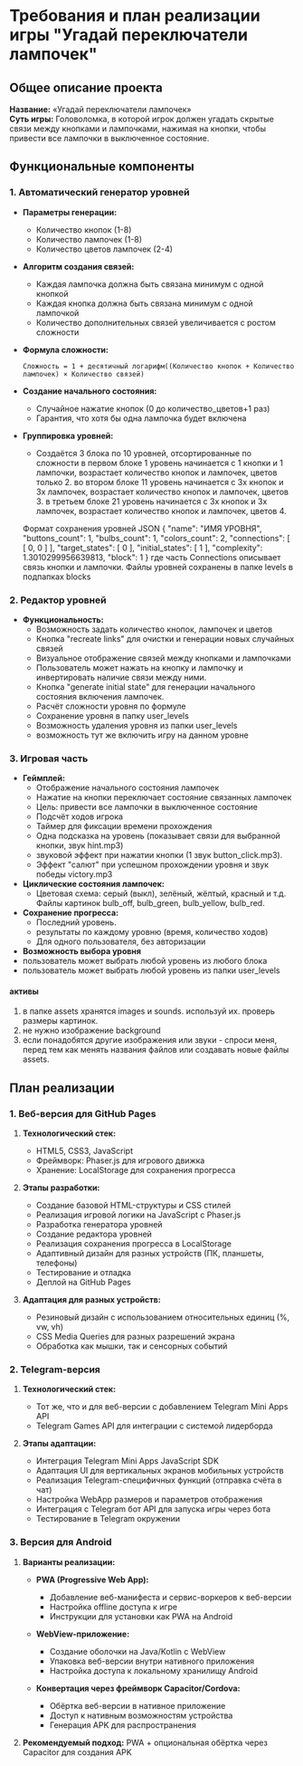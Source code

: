 # Требования и план реализации игры "Угадай переключатели лампочек"

## Общее описание проекта
**Название:** «Угадай переключатели лампочек»  
**Суть игры:** Головоломка, в которой игрок должен угадать скрытые связи между кнопками и лампочками, нажимая на кнопки, чтобы привести все лампочки в выключенное состояние.

## Функциональные компоненты

### 1. Автоматический генератор уровней
- **Параметры генерации:**
  - Количество кнопок (1-8)
  - Количество лампочек (1-8)
  - Количество цветов лампочек (2-4)
- **Алгоритм создания связей:**
  - Каждая лампочка должна быть связана минимум с одной кнопкой
  - Каждая кнопка должна быть связана минимум с одной лампочкой
  - Количество дополнительных связей увеличивается с ростом сложности
- **Формула сложности:**
  ```
  Сложность = 1 + десятичный логарифм((Количество кнопок + Количество лампочек) × Количество связей)
  ```
- **Создание начального состояния:**
  - Случайное нажатие кнопок (0 до количество_цветов+1 раз)
  - Гарантия, что хотя бы одна лампочка будет включена
- **Группировка уровней:**
  - Создаётся 3 блока по 10 уровней, отсортированные по сложности
  в первом блоке 1 уровень начинается с 1 кнопки и 1 лампочки, возрастает количество кнопок и лампочек, цветов только 2.
  во втором блоке 11 уровень начинается с 3х кнопок и 3х лампочек, возрастает количество кнопок и лампочек, цветов 3.
  в третьем блоке 21 уровень начинается с 3х кнопок и 3х лампочек, возрастает количество кнопок и лампочек, цветов 4.
  

  Формат сохранения уровней JSON
  {
    "name": "ИМЯ УРОВНЯ",
    "buttons_count": 1,
    "bulbs_count": 1,
    "colors_count": 2,
    "connections": [
        [
            0,
            0
        ]
    ],
    "target_states": [
        0
    ],
    "initial_states": [
        1
    ],
    "complexity": 1.3010299956639813,
    "block": 1
}
где часть Connections описывает связь кнопки и лампочки.
Файлы уровней сохранены в папке levels в подпапках blocks

### 2. Редактор уровней
- **Функциональность:**
  - Возможность задать количество кнопок, лампочек и цветов
  - Кнопка "recreate links" для очистки и генерации новых случайных связей
  - Визуальное отображение связей между кнопками и лампочками
  - Пользователь может нажать на кнопку и лампочку и инвертировать наличие связи между ними.
  - Кнопка "generate initial state" для генерации начального состояния включения лампочек.
  - Расчёт сложности уровня по формуле
  - Сохранение уровня в папку user_levels
  - Возможность удаления уровня из папки user_levels
  - возможность тут же включить игру на данном уровне
  

### 3. Игровая часть
- **Геймплей:**
  - Отображение начального состояния лампочек
  - Нажатие на кнопки переключает состояние связанных лампочек
  - Цель: привести все лампочки в выключенное состояние
  - Подсчёт ходов игрока
  - Таймер для фиксации времени прохождения
  - Одна подсказка на уровень (показывает связи для выбранной кнопки, звук hint.mp3)
  - звуковой эффект при нажатии кнопки (1 звук button_click.mp3). 
  - Эффект "салют" при успешном прохождении уровня и звук победы victory.mp3
- **Циклические состояния лампочек:**
   - Цветовая схема: серый (выкл), зелёный, жёлтый, красный и т.д. Файлы картинок bulb_off, bulb_green, bulb_yellow, bulb_red.
- **Сохранение прогресса:**
  - Последний уровень.
  - результаты по каждому уровню (время, количество ходов)
  - Для одного пользователя, без авторизации
- **Возможность выбора уровня**  
- пользователь может выбрать любой уровень из любого блока
- пользователь может выбрать любой уровень из папки user_levels

#### активы
1. в папке assets хранятся images и sounds. используй их. проверь размеры картинок.
2. не нужно изображение background
3. если понадобятся другие изображения или звуки - спроси меня, перед тем как менять названия файлов или создавать новые файлы assets.


## План реализации

### 1. Веб-версия для GitHub Pages
1. **Технологический стек:**
   - HTML5, CSS3, JavaScript
   - Фреймворк: Phaser.js для игрового движка
   - Хранение: LocalStorage для сохранения прогресса

2. **Этапы разработки:**
   - Создание базовой HTML-структуры и CSS стилей
   - Реализация игровой логики на JavaScript с Phaser.js
   - Разработка генератора уровней
   - Создание редактора уровней
   - Реализация сохранения прогресса в LocalStorage
   - Адаптивный дизайн для разных устройств (ПК, планшеты, телефоны)
   - Тестирование и отладка
   - Деплой на GitHub Pages

3. **Адаптация для разных устройств:**
   - Резиновый дизайн с использованием относительных единиц (%, vw, vh)
   - CSS Media Queries для разных разрешений экрана
   - Обработка как мышки, так и сенсорных событий

### 2. Telegram-версия
1. **Технологический стек:**
   - Тот же, что и для веб-версии с добавлением Telegram Mini Apps API
   - Telegram Games API для интеграции с системой лидерборда

2. **Этапы адаптации:**
   - Интеграция Telegram Mini Apps JavaScript SDK
   - Адаптация UI для вертикальных экранов мобильных устройств
   - Реализация Telegram-специфичных функций (отправка счёта в чат)
   - Настройка WebApp размеров и параметров отображения
   - Интеграция с Telegram бот API для запуска игры через бота
   - Тестирование в Telegram окружении

### 3. Версия для Android
1. **Варианты реализации:**
   - **PWA (Progressive Web App):**
     - Добавление веб-манифеста и сервис-воркеров к веб-версии
     - Настройка offline доступа к игре
     - Инструкции для установки как PWA на Android
   
   - **WebView-приложение:**
     - Создание оболочки на Java/Kotlin с WebView
     - Упаковка веб-версии внутри нативного приложения
     - Настройка доступа к локальному хранилищу Android

   - **Конвертация через фреймворк Capacitor/Cordova:**
     - Обёртка веб-версии в нативное приложение
     - Доступ к нативным возможностям устройства
     - Генерация APK для распространения

2. **Рекомендуемый подход:** PWA + опциональная обёртка через Capacitor для создания APK 